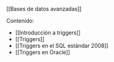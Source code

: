 [[Bases de datos avanzadas]]

Contenido:
+ [[Introducción a triggers]]
+ [[Triggers]]
+ [[Triggers en el SQL estándar 2008]]
+ [[Triggers en Oracle]]